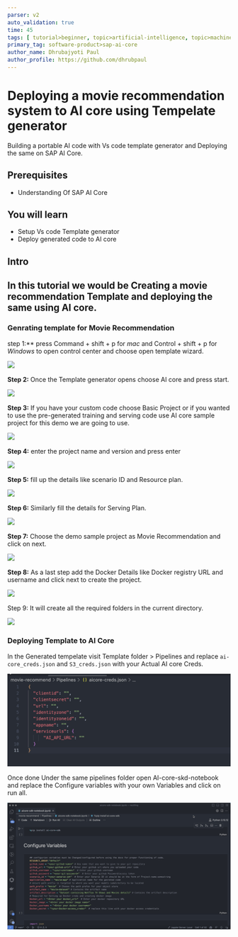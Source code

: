```yaml
---
parser: v2
auto_validation: true
time: 45
tags: [ tutorial>beginner, topic>artificial-intelligence, topic>machine-learning, software-product>sap-business-technology-platform, software-product>sap-ai-launchpad, software-product>sap-ai-core ]
primary_tag: software-product>sap-ai-core
author_name: Dhrubajyoti Paul
author_profile: https://github.com/dhrubpaul
---
```


# Deploying a movie recommendation system to AI core using Tempelate generator
<!-- description --> Building a portable AI code with Vs code template generator and Deploying the same on SAP AI Core. 

## Prerequisites
- Understanding Of SAP AI Core

## You will learn
- Setup Vs code Template generator
- Deploy generated code to AI core

## Intro
In this tutorial we would be Creating a movie recommendation Template and deploying the same using AI core.
---


### Genrating template for Movie Recommendation

step 1:**  press Command + shift + p for *mac* and Control + shift + p for *Windows* to open control center and choose open template wizard.

![](img/tempelate_gen1.png)

**Step 2:** Once the Template generator opens choose AI core and press start.

![](img/tempelate_gen2.png)

**Step 3:** If you have your custom code choose Basic Project or if you wanted to use the pre-generated training and serving code use AI core sample project for this demo we are going to use.

![](img/tempelate_gen3.png)

**Step 4:** enter the project name and version and press enter

![](img/tempelate_gen4.png)

**Step 5:** fill up the details like scenario ID and Resource plan.

![](img/tempelate_gen5.png)

**Step 6:** Similarly fill the details for Serving Plan.

![](img/tempelate_gen6.png)

**Step 7:** Choose the demo sample project as Movie Recommendation and click on next.

![](img/tempelate_gen7.png)


**Step 8:** As a last step add the Docker Details like Docker registry URL and username and click next to create the project.

![](img/tempelate_gen8.png)

Step 9: It will create all the required folders in the current directory.

![](img/tempelate_gen9.png)


### Deploying Template to AI Core

In the Generated tempelate visit Template folder > Pipelines and replace `ai-core_creds.json` and `S3_creds.json` with your Actual AI core Creds.

![](img/run_movie1.jpg)

Once done Under the same pipelines folder open AI-core-skd-notebook and replace the Configure variables with your own Variables and click on run all.

![](img/run_movie2.jpg)